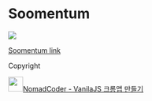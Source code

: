 # Soomentum

<img src="./readme.png">

<a href="https://soo-dev.github.io/soomentum.github.io/" target="_blank">Soomentum link</a>

Copyright

<a href="https://nomadcoders.co/javascript-for-beginners" target="_blank">
    <img src="https://nomadcoders.co/m.svg" width="30" />NomadCoder - VanilaJS 크롬앱 만들기
</a>
